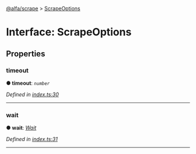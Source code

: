[@alfa/scrape](../README.md) > [ScrapeOptions](../interfaces/scrapeoptions.md)

# Interface: ScrapeOptions

## Properties

<a id="timeout"></a>

### timeout

**● timeout**: _`number`_

_Defined in [index.ts:30](https://github.com/Siteimprove/alfa/blob/master/packages/scrape/src/index.ts#L30)_

---

<a id="wait"></a>

### wait

**● wait**: _[Wait](../enums/wait.md)_

_Defined in [index.ts:31](https://github.com/Siteimprove/alfa/blob/master/packages/scrape/src/index.ts#L31)_

---
